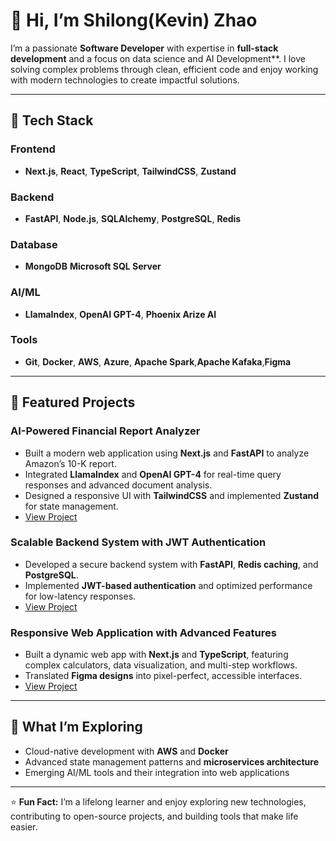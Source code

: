 # 👋 Hi, I’m Shilong(Kevin) Zhao  

I’m a passionate **Software Developer** with expertise in **full-stack development** and a focus on data science and AI Development**. I love solving complex problems through clean, efficient code and enjoy working with modern technologies to create impactful solutions.  

---

## 🔧 **Tech Stack**  

### Frontend  
- **Next.js**, **React**, **TypeScript**, **TailwindCSS**, **Zustand**  

### Backend  
- **FastAPI**, **Node.js**, **SQLAlchemy**, **PostgreSQL**, **Redis**
### Database
- **MongoDB** **Microsoft SQL Server**

### AI/ML  
- **LlamaIndex**, **OpenAI GPT-4**, **Phoenix Arize AI**  

### Tools  
- **Git**, **Docker**, **AWS**, **Azure**, **Apache Spark**,**Apache Kafaka**,**Figma** 

---

## 🚀 **Featured Projects**  

### AI-Powered Financial Report Analyzer  
- Built a modern web application using **Next.js** and **FastAPI** to analyze Amazon’s 10-K report.  
- Integrated **LlamaIndex** and **OpenAI GPT-4** for real-time query responses and advanced document analysis.  
- Designed a responsive UI with **TailwindCSS** and implemented **Zustand** for state management.  
- [View Project](#)  

### Scalable Backend System with JWT Authentication  
- Developed a secure backend system with **FastAPI**, **Redis caching**, and **PostgreSQL**.  
- Implemented **JWT-based authentication** and optimized performance for low-latency responses.  
- [View Project](#)  

### Responsive Web Application with Advanced Features  
- Built a dynamic web app with **Next.js** and **TypeScript**, featuring complex calculators, data visualization, and multi-step workflows.  
- Translated **Figma designs** into pixel-perfect, accessible interfaces.  
- [View Project](#)  

---

## 🌱 **What I’m Exploring**  
- Cloud-native development with **AWS** and **Docker**  
- Advanced state management patterns and **microservices architecture**  
- Emerging AI/ML tools and their integration into web applications  

---
⭐ **Fun Fact:** I’m a lifelong learner and enjoy exploring new technologies, contributing to open-source projects, and building tools that make life easier.  
